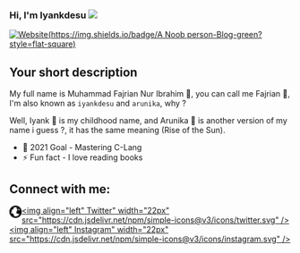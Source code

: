 ### Hi, I'm Iyankdesu <img src="https://media.giphy.com/media/hvRJCLFzcasrR4ia7z/giphy.gif" width="25px">

[![Website](https://img.shields.io/badge/A Noob person-Blog-green?style=flat-square)](https://iyankdesu.github.io)


## Your short description

My full name is Muhammad Fajrian Nur Ibrahim 🤚, you can call me Fajrian 🍂, I'm also known as `iyankdesu` and `arunika`, why ?

Well, Iyank 🌿 is my childhood name, and Arunika 🌼 is another version of my name i guess ?, it has the same meaning (Rise of the Sun).

- 🥅 2021 Goal - Mastering C-Lang
- ⚡ Fun fact - I love reading books

## Connect with me:

[<img align="left" width="22px" src="https://raw.githubusercontent.com/iconic/open-iconic/master/svg/globe.svg" />][website]
[<img align="left" Twitter" width="22px" src="https://cdn.jsdelivr.net/npm/simple-icons@v3/icons/twitter.svg" />][twitter]
[<img align="left" Instagram" width="22px" src="https://cdn.jsdelivr.net/npm/simple-icons@v3/icons/instagram.svg" />][instagram]
<br />

<!-- This section you create this variables that are used above -->
[website]: https://iyankdesu.github.io
[twitter]: https://twitter.com/iyankdesu
[instagram]: https://instagram.com/iyankdesu
